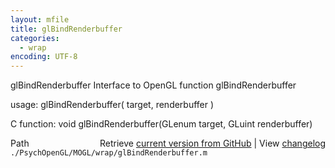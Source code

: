 ```yaml
---
layout: mfile
title: glBindRenderbuffer
categories:
  - wrap
encoding: UTF-8
---
```


glBindRenderbuffer  Interface to OpenGL function glBindRenderbuffer

usage:  glBindRenderbuffer( target, renderbuffer )

C function:  void glBindRenderbuffer(GLenum target, GLuint renderbuffer)


<div class="code_header" style="text-align:right;">
  <span style="float:left;">Path&nbsp;&nbsp;</span> <span class="counter">Retrieve <a href=
  "https://raw.github.com/Psychtoolbox-3/Psychtoolbox-3/beta/./PsychOpenGL/MOGL/wrap/glBindRenderbuffer.m">current version from GitHub</a> | View <a href=
  "https://github.com/Psychtoolbox-3/Psychtoolbox-3/commits/beta/./PsychOpenGL/MOGL/wrap/glBindRenderbuffer.m">changelog</a></span>
</div>
<div class="code">
  <code>./PsychOpenGL/MOGL/wrap/glBindRenderbuffer.m</code>
</div>
